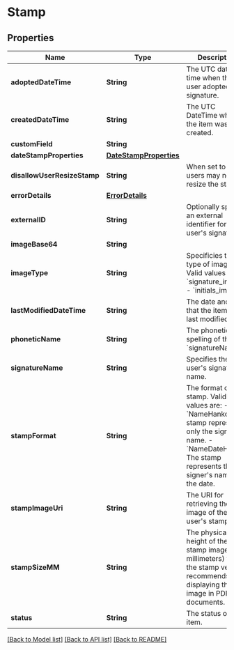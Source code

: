 # Stamp

## Properties
Name | Type | Description | Notes
------------ | ------------- | ------------- | -------------
**adoptedDateTime** | **String** | The UTC date and time when the user adopted the signature. | [optional] 
**createdDateTime** | **String** | The UTC DateTime when the item was created. | [optional] 
**customField** | **String** |  | [optional] 
**dateStampProperties** | [**DateStampProperties**](DateStampProperties.md) |  | [optional] 
**disallowUserResizeStamp** | **String** | When set to **true**, users may not resize the stamp. | [optional] 
**errorDetails** | [**ErrorDetails**](ErrorDetails.md) |  | [optional] 
**externalID** | **String** | Optionally specify an external identifier for the user&#39;s signature. | [optional] 
**imageBase64** | **String** |  | [optional] 
**imageType** | **String** | Specificies the type of image. Valid values are:  - &#x60;signature_image&#x60; - &#x60;initials_image&#x60; | [optional] 
**lastModifiedDateTime** | **String** | The date and time that the item was last modified. | [optional] 
**phoneticName** | **String** | The phonetic spelling of the &#x60;signatureName&#x60;. | [optional] 
**signatureName** | **String** | Specifies the user&#39;s signature name. | [optional] 
**stampFormat** | **String** | The format of a stamp. Valid values are:  - &#x60;NameHanko&#x60;: The stamp represents only the signer&#39;s name. - &#x60;NameDateHanko&#x60;: The stamp represents the signer&#39;s name and the date.  | [optional] 
**stampImageUri** | **String** | The URI for retrieving the image of the user&#39;s stamp. | [optional] 
**stampSizeMM** | **String** | The physical height of the stamp image (in millimeters) that the stamp vendor recommends for displaying the image in PDF documents. | [optional] 
**status** | **String** | The status of the item. | [optional] 

[[Back to Model list]](../README.md#documentation-for-models) [[Back to API list]](../README.md#documentation-for-api-endpoints) [[Back to README]](../README.md)



